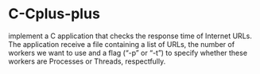 # C-Cplus-plus
implement a C application that checks the response time of Internet URLs. 
The application  receive a file containing a list of URLs, the number of workers we want to use and a 
flag (“-p” or “-t”) to specify whether these workers are Processes or Threads, respectfully.
